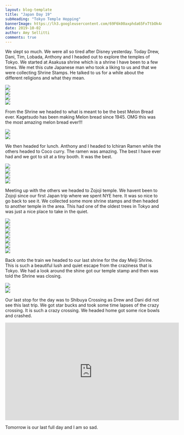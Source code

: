 ```yaml
---
layout: blog-template
title: "Japan Day 19"
subHeading: "Tokyo Temple Hopping"
bannerImage: https://lh3.googleusercontent.com/69F6k00axphda65FxTtbOk4AFj88lPO8w_BBiNhvuvRsJ7xzgmYv8VUB7WOSY5Lzk0OpAXWEc2pBHpDe_0N_LARwhFIrB65eExJf1AXvTs_f_icwKEZtgAK-3JUT9kCRCe1jnoLPSxU=w2400
date: 2019-10-02
author: Amy Sellitti
comments: true
---
```


We slept so much. We were all so tired after Disney yesterday. Today Drew, Dani, Tim, Lobada, Anthony and I headed out to explore the temples of Tokyo. We started at Asakusa shrine which is a shrine I have been to a few times. We met this cute Japanese man who took a liking to us and that we were collecting Shrine Stamps. He talked to us for a while about the different religions and what they mean. 

<div class="center-image"><img src="https://lh3.googleusercontent.com/goVo3N1U9hoa0d5PE4kYu5iesPbo_ymFjtQ7QkoLEiRl6IS03wYMqBj4mWPYLUzLd2XF4PO9bia0aWYYb4gpMrsu1VDTd12RgMetY_xJxpJTiYXGC3RE8mp1ssEGOdirHovsk5Ls6xQ=w2400"/></div>
<div class="center-image"><img src="https://lh3.googleusercontent.com/46E9Fk_U7SIkfuOotpv67oKH515cL4s33ExGjcfTXfS6UqO19VQU9KcOIwzfVV9lhw9kWRsVo4QYRAm6TZi3DUq40A3EMm0ZFj5V5qzfeCldqGUAN0srqHLLOOYJXsQ5QV9oD-KABNk=w2400"/></div>
<div class="center-image"><img src="https://lh3.googleusercontent.com/VSXY9t7Jb5qAvNMiJbumoMKZwKYkuZTrSO4yxllCc9qVZfA_zCo5XSS14IC_EOhuqftkoyTybuR-qUIwbQYOQLGqB2ucqbTpiZsHz_FcDL0Kxl7_gr2kx0mhuAHphh4yNG3nxiD52sU=w2400"/></div>
<div class="center-image"><img src="https://lh3.googleusercontent.com/_Rd25HLmuLhRQ024olF0-uAKf1VjoHTaveHhnZZ9z1M3JSp0XUB73QR7MG_YGCrVjW-w00L6_fiU1Fss6ZdDpHziUJRnpa0iLhSP_DwG8XeOxcxR-Lxtu0FliUfj4o_UJUSfQK5ZnAE=w2400"/></div>

From the Shrine we headed to what is meant to be the best Melon Bread ever. Kagetsudo has been making Melon bread since 1945. OMG this was the most amazing melon bread ever!!! 

<div class="center-image"><img src="https://lh3.googleusercontent.com/wMpvbCJ7XaKUlN_MPuH7OMTatl3OTSXf1-FtZ3Jeaf6DfF5tobksSWsQJKSooTSUOjaOjAXCgNO82Xd8clnd_eEKhktM5pbgGEmGpIZzYPUuKHoHup_IyEJvc2h3dVv8QV1h0ddkz_c=w2400"/></div>
<div class="center-image"><img src="https://lh3.googleusercontent.com/0pUoThW63EVP8_TBeFAjX28EjWfrk5dg_W0X7WCjitYUdjqqgbZ6g_dvK6zrX309_Wo3nMEyYsGUssP-BQdZAUHEVqy0R1a8xyQXENdQnnd1vh7060YW8qo8DjN7mTi38RDdW6Z6G2w=w2400"/></div>

We then headed for lunch. Anthony and I headed to Ichiran Ramen while the others headed to Coco curry. The ramen was amazing. The best I have ever had and we got to sit at a tiny booth. It was the best. 

<div class="center-image"><img src="https://lh3.googleusercontent.com/yS6ubdY1gHgR4QiLvMUwKIBDlo-bBr7w0m0HteP6AkbA65CAtBKZ_LqOUpSybkgamqvW8YLd9_OY-_759XLmr-t5yczipgfBPMQdYhpRO4EQ59Enb_CqZofIaJVgbqIMgJgGpSiJBdU=w2400"/></div>
<div class="center-image"><img src="https://lh3.googleusercontent.com/ksCiJyixEntNPTloaT6zkDaX5mNgLRfRkbN3x22OalKixApqKrI-JsxvgobC4FUXhO4We7D-GDtLp8vPAOyW9JL8P0bRZrSyVOGUpI8hNOgadydrDldeHkg6lL-ydDkZe-b5Z7aivyk=w2400"/></div>
<div class="center-image"><img src="https://lh3.googleusercontent.com/yP0CwKKcz6AvpjdJnCpnzcIKEILl7wGoetSF07mEzjEWg7-zQNpNkXq0mXjVaanhZuvDk7aS4XbxNmFmgRfvWoRJ_lWjJelPHi_zDBn-3-7vrD5VkZI5yUhHgM4K3_fv7SW2S9HrbUk=w2400"/></div>
<div class="center-image"><img src="https://lh3.googleusercontent.com/R-yNv3kWjLanrgSlTD9WnpYg-tlBVx1yoJ7iEz6G5HA9tkZI1gZ4zM7tlYG8tz5a6zGVY7kLQs96e01g2MYNfAMRP3FNC6bhsAPwyQK-oUJtwGNr-2a3aDr5eX2FVUpy4Y3DfLa-7H0=w2400"/></div>

Meeting up with the others we headed to Zojoji temple. We havent been to Zojoji since our first Japan trip where we spent NYE here. It was so nice to go back to see it. We collected some more shrine stamps and then headed to another temple in the area. This had one of the oldest trees in Tokyo and was just a nice place to take in the quiet.

<div class="center-image"><img src="https://lh3.googleusercontent.com/eJtXkiA0HVZyNffuKdKedt0Gh4AIzbwE593hmTv7ZhQz5HHvurDcn4-qbvWdrzm6OSFL-JUhfIVKCJ1xZAnqHOgzp1Jdmex7AF0Ojsxfwoso9adYSk0G99JiY3B2V5890fAZeFNMoy4=w2400"/></div>
<div class="center-image"><img src="https://lh3.googleusercontent.com/iZ4GQ1V7gtI6OJpUdc5ydYSaFR510xmR_cOykNqJZN4pZJUqeIBFUKknP6t1z85T9V1WPXZtfbwFD5FoCv_zs0AR0-i4wuBoxlRzU8pGfptV6MhMg1MfqKcheviwcXUW47uZO5n0WrA=w2400"/></div>
<div class="center-image"><img src="https://lh3.googleusercontent.com/04Sp9dy7GYmbdt0jHY9_UlpbqOwWgxjFSBZg7uhRn3Y2ki0PlMGqtEs1vLFQuMkDM4Ywly1Y6VX3EKU6U4AZTFGSr5GjA408DiQweW9_gLDgz02tWF2tTHf-bDVsj_zDVLpjjhbnJvs=w2400"/></div>
<div class="center-image"><img src="https://lh3.googleusercontent.com/GRiw09-3fUr7xWDofbc2Ja6j3mfNXmIF-4CESV7j40AMTFLZUJI-HGZl0WvpGzL2cc5NF5y3fetnutAok7267o9FhmK7HMjBGbWSds83OWrXMgcKDEkhCddrm0SecZwh8E_IELvo9dA=w2400"/></div>
<div class="center-image"><img src="https://lh3.googleusercontent.com/69F6k00axphda65FxTtbOk4AFj88lPO8w_BBiNhvuvRsJ7xzgmYv8VUB7WOSY5Lzk0OpAXWEc2pBHpDe_0N_LARwhFIrB65eExJf1AXvTs_f_icwKEZtgAK-3JUT9kCRCe1jnoLPSxU=w2400"/></div>
<div class="center-image"><img src="https://lh3.googleusercontent.com/sqdp99teM-3sdipIkFpR3FIGFqz3eVRixC2Y3KlV9lxI3q4CwiNMnjKntEOGc6t1UJYdLJP89mjniopTghwAFA075CpoA5QdDcjXNUvtDTGLIHDBvFSaht5L4GqFBOQ47d8bwcoFuEE=w2400"/></div>
<div class="center-image"><img src="https://lh3.googleusercontent.com/3qwexOLzuY4Xa_ag7TAqfA0ryrnXokr-OaQdO2mPNofN3DYGxxdptZcwYhvDYJ6SnfCpo8DjxJ4LlzNlgnjdSbyLSYqKYw8KjJmAIneKOE4NLlGnm1Uo_-ATLD78K3HXqvLI4Soj9PU=w2400"/></div>

Back onto the train we headed to our last shrine for the day Meiji Shrine. This is such a beautiful lush and quiet escape from the craziness that is Tokyo. We had a look around the shine got our temple stamp and then was told the Shrine was closing. 

<div class="center-image"><img src="https://lh3.googleusercontent.com/0__si_CRNslBTeb3zw152lbA90196m5oJg9nLqdjphdXqoO0juozpLitAqV5Cb-pwbxh__D4VLR5fI7BhlSHFZPzPsklGd88g6XR8YEROz9mqGymKqe5iKokGvLjTMevdmqqU0iTrcc=w2400"/></div>
<div class="center-image"><img src="https://lh3.googleusercontent.com/5gKRMzZm5dp_6AUgzq0dLDiMIQXRNmduYSG6D5sw7sNn2P4h8vrRm0azlziAyKNaZcBqseqLbzz8lRi5zyt581iOy0USJq4In8wVuaJjG9zINa2o6kW7JlJIumT9uudawvVofcmIYyM=w2400"/></div>

Our last stop for the day was to Shibuya Crossing as Drew and Dani did not see this last trip. We got star bucks and took some time lapses of the crazy crossing. It is such a crazy crossing. We headed home  got some rice bowls and crashed. 

<iframe width="560" height="315" src="https://www.youtube.com/embed/toSSpwfgxi8" frameborder="0" allow="accelerometer; autoplay; encrypted-media; gyroscope; picture-in-picture" allowfullscreen></iframe>

Tomorrow is our last full day and I am so sad.
